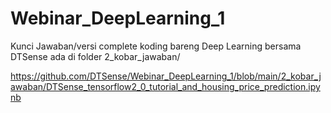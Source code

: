 # Webinar_DeepLearning_1

Kunci Jawaban/versi complete koding bareng Deep Learning bersama DTSense ada di folder 2_kobar_jawaban/

https://github.com/DTSense/Webinar_DeepLearning_1/blob/main/2_kobar_jawaban/DTSense_tensorflow2_0_tutorial_and_housing_price_prediction.ipynb

